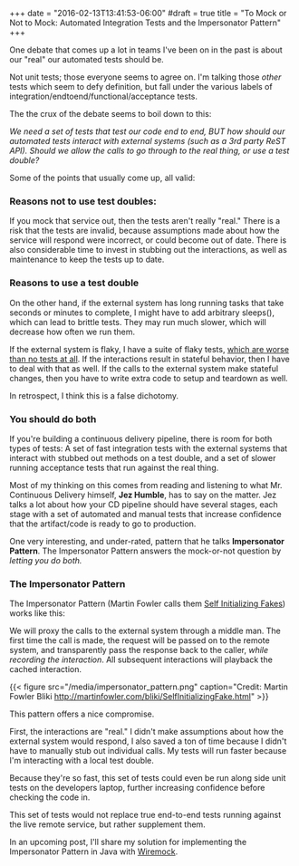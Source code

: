 +++
date = "2016-02-13T13:41:53-06:00"
#draft = true
title = "To Mock or Not to Mock: Automated Integration Tests and the Impersonator Pattern"
+++

One debate that comes up a lot in teams I've been on in the past is about our "real" our automated tests should be.
<!--more-->
Not unit tests; those everyone seems to agree on. I'm talking those *other* tests which seem to defy definition, but fall under the
various labels of integration/endtoend/functional/acceptance tests.

The the crux of the debate seems to boil down to this:

  *We need a set of tests that test our code end to end, BUT how should our automated tests
  interact with external systems (such as a 3rd party ReST API).
  Should we allow the calls to go through to the real thing, or use a test double?*

Some of the points that usually come up, all valid:

### Reasons not to use test doubles:

If you mock that service out, then the tests aren't really "real." There is a risk that the tests are invalid,
because assumptions made about how the service will respond were incorrect, or could become out of date. There is also considerable time to invest in stubbing out the interactions, as well as maintenance to keep the tests up to date.


### Reasons to use a test double
On the other hand, if the external system has long running tasks that take seconds or minutes to complete,
I might have to add arbitrary sleeps(), which can lead to brittle tests. They may run much slower, which will decrease
how often we run them.

If the external system is flaky, I have a suite of flaky tests,
[which are worse than no tests at all](http://martinfowler.com/articles/nonDeterminism.html).
If the interactions result in stateful behavior, then I have to deal with that as well.
If the calls to the external system make stateful changes, then you have to write extra code to setup and teardown as well.

In retrospect, I think this is a false dichotomy.

### You should do both
If you're building a continuous delivery pipeline, there is room
for both types of tests: A set of fast integration tests with the external systems that interact with stubbed out methods on a test double, and a set of slower running acceptance tests that run against the real thing.

Most of my thinking on this comes from reading and listening to what Mr. Continuous Delivery himself, **Jez Humble**, has to say on the matter.
Jez talks a lot about how your CD pipeline should have several stages, each stage with a set of automated and manual tests that increase confidence that the artifact/code is ready to go to production.

One very interesting, and under-rated, pattern that he talks **Impersonator Pattern**. The Impersonator Pattern answers
the mock-or-not question by *letting you do both.*


### The Impersonator Pattern
The Impersonator Pattern (Martin Fowler calls them [Self Initializing Fakes](http://martinfowler.com/bliki/SelfInitializingFake.html)) works like this:

We will proxy the calls to the external system through a middle man.
The first time the call is made, the request will be passed on to the remote system, and transparently pass the response
back to the caller, *while recording the interaction*. All subsequent interactions will playback the cached interaction.

{{< figure src="/media/impersonator_pattern.png"
   caption="Credit: Martin Fowler Bliki http://martinfowler.com/bliki/SelfInitializingFake.html" >}}




This pattern offers a nice compromise.

First, the interactions are "real." I didn't make assumptions about how the external system would respond, I also saved a ton of time because I didn't have to manually stub out individual calls. My tests will run faster because I'm interacting with a local test double.

Because they're so fast, this set of tests could even be run along side unit tests on the developers laptop, further increasing confidence before checking the code in.

This set of tests would not replace true end-to-end tests running against the live remote service, but rather supplement them.

In an upcoming post, I'll share my solution for implementing the Impersonator Pattern in Java with [Wiremock](http://wiremock.org/).
